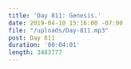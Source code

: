 ```yaml
---
title: 'Day 811: Genesis.'
date: 2019-04-10 15:16:00 -07:00
file: "/uploads/Day-811.mp3"
post: Day 811
duration: '00:04:01'
length: 3483777
---
```


